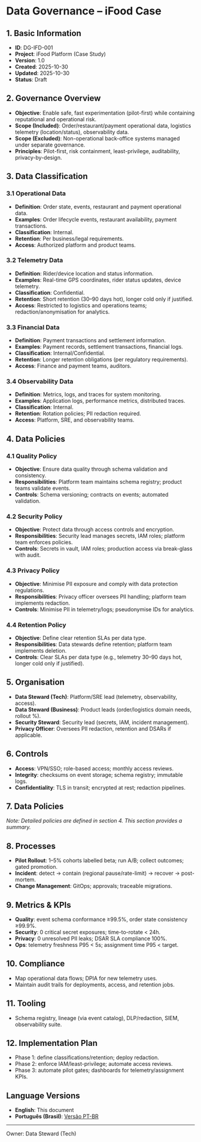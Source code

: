 # Data Governance – iFood Case

## 1. Basic Information
- **ID**: DG-IFD-001
- **Project**: iFood Platform (Case Study)
- **Version**: 1.0
- **Created**: 2025-10-30
- **Updated**: 2025-10-30
- **Status**: Draft

## 2. Governance Overview
- **Objective**: Enable safe, fast experimentation (pilot-first) while containing reputational and operational risk.
- **Scope (Included)**: Order/restaurant/payment operational data, logistics telemetry (location/status), observability data.
- **Scope (Excluded)**: Non-operational back-office systems managed under separate governance.
- **Principles**: Pilot-first, risk containment, least-privilege, auditability, privacy-by-design.

## 3. Data Classification

### 3.1 Operational Data
- **Definition**: Order state, events, restaurant and payment operational data.
- **Examples**: Order lifecycle events, restaurant availability, payment transactions.
- **Classification**: Internal.
- **Retention**: Per business/legal requirements.
- **Access**: Authorized platform and product teams.

### 3.2 Telemetry Data
- **Definition**: Rider/device location and status information.
- **Examples**: Real-time GPS coordinates, rider status updates, device telemetry.
- **Classification**: Confidential.
- **Retention**: Short retention (30–90 days hot), longer cold only if justified.
- **Access**: Restricted to logistics and operations teams; redaction/anonymisation for analytics.

### 3.3 Financial Data
- **Definition**: Payment transactions and settlement information.
- **Examples**: Payment records, settlement transactions, financial logs.
- **Classification**: Internal/Confidential.
- **Retention**: Longer retention obligations (per regulatory requirements).
- **Access**: Finance and payment teams, auditors.

### 3.4 Observability Data
- **Definition**: Metrics, logs, and traces for system monitoring.
- **Examples**: Application logs, performance metrics, distributed traces.
- **Classification**: Internal.
- **Retention**: Rotation policies; PII redaction required.
- **Access**: Platform, SRE, and observability teams.

## 4. Data Policies

### 4.1 Quality Policy
- **Objective**: Ensure data quality through schema validation and consistency.
- **Responsibilities**: Platform team maintains schema registry; product teams validate events.
- **Controls**: Schema versioning; contracts on events; automated validation.

### 4.2 Security Policy
- **Objective**: Protect data through access controls and encryption.
- **Responsibilities**: Security lead manages secrets, IAM roles; platform team enforces policies.
- **Controls**: Secrets in vault, IAM roles; production access via break-glass with audit.

### 4.3 Privacy Policy
- **Objective**: Minimise PII exposure and comply with data protection regulations.
- **Responsibilities**: Privacy officer oversees PII handling; platform team implements redaction.
- **Controls**: Minimise PII in telemetry/logs; pseudonymise IDs for analytics.

### 4.4 Retention Policy
- **Objective**: Define clear retention SLAs per data type.
- **Responsibilities**: Data stewards define retention; platform team implements deletion.
- **Controls**: Clear SLAs per data type (e.g., telemetry 30–90 days hot, longer cold only if justified).

## 5. Organisation
- **Data Steward (Tech)**: Platform/SRE lead (telemetry, observability, access).
- **Data Steward (Business)**: Product leads (order/logistics domain needs, rollout %).
- **Security Steward**: Security lead (secrets, IAM, incident management).
- **Privacy Officer**: Oversees PII redaction, retention and DSARs if applicable.

## 6. Controls
- **Access**: VPN/SSO; role-based access; monthly access reviews.
- **Integrity**: checksums on event storage; schema registry; immutable logs.
- **Confidentiality**: TLS in transit; encrypted at rest; redaction pipelines.

## 7. Data Policies

*Note: Detailed policies are defined in section 4. This section provides a summary.*

## 8. Processes
- **Pilot Rollout**: 1–5% cohorts labelled beta; run A/B; collect outcomes; gated promotion.
- **Incident**: detect → contain (regional pause/rate-limit) → recover → post-mortem.
- **Change Management**: GitOps; approvals; traceable migrations.

## 9. Metrics & KPIs
- **Quality**: event schema conformance ≥99.5%, order state consistency ≥99.9%.
- **Security**: 0 critical secret exposures; time-to-rotate < 24h.
- **Privacy**: 0 unresolved PII leaks; DSAR SLA compliance 100%.
- **Ops**: telemetry freshness P95 < 5s; assignment time P95 < target.

## 10. Compliance
- Map operational data flows; DPIA for new telemetry uses.
- Maintain audit trails for deployments, access, and retention jobs.

## 11. Tooling
- Schema registry, lineage (via event catalog), DLP/redaction, SIEM, observability suite.

## 12. Implementation Plan
- Phase 1: define classifications/retention; deploy redaction.
- Phase 2: enforce IAM/least-privilege; automate access reviews.
- Phase 3: automate pilot gates; dashboards for telemetry/assignment KPIs.

## Language Versions
- **English**: This document
- **Português (Brasil)**: [Versão PT-BR](./pt-br/ifood-data-governance.pt-br.md)

---
Owner: Data Steward (Tech)


